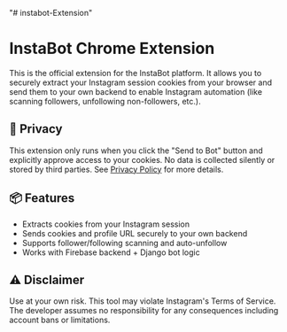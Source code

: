 "# instabot-Extension"

# InstaBot Chrome Extension

This is the official extension for the InstaBot platform. It allows you to securely extract your Instagram session cookies from your browser and send them to your own backend to enable Instagram automation (like scanning followers, unfollowing non-followers, etc.).

## 🔐 Privacy

This extension only runs when you click the "Send to Bot" button and explicitly approve access to your cookies. No data is collected silently or stored by third parties. See [Privacy Policy](https://instabot-ca8d9.web.app/privacy-policy) for more details.

## 📦 Features
- Extracts cookies from your Instagram session
- Sends cookies and profile URL securely to your own backend
- Supports follower/following scanning and auto-unfollow
- Works with Firebase backend + Django bot logic

## ⚠️ Disclaimer

Use at your own risk. This tool may violate Instagram's Terms of Service. The developer assumes no responsibility for any consequences including account bans or limitations.
